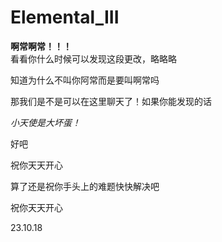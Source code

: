 # Elemental_III
**啊常啊常！！！**  
看看你什么时候可以发现这段更改，略略略  

知道为什么不叫你阿常而是要叫啊常吗  

那我们是不是可以在这里聊天了！如果你能发现的话

*小天使是大坏蛋！*

好吧

祝你天天开心

算了还是祝你手头上的难题快快解决吧

祝你天天开心

23.10.18